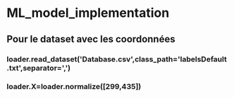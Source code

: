 # ML_model_implementation
## Pour le dataset avec les coordonnées
### loader.read_dataset('Database.csv',class_path='labelsDefault.txt',separator=',')
### loader.X=loader.normalize([299,435])
